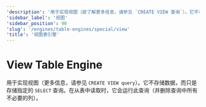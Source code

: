 ```yaml
---
'description': '用于实现视图（欲了解更多信息，请参见 `CREATE VIEW 查询`）。它不存储数据，而仅存储指定的 `SELECT` 查询。当从表中读取时，它运行此查询（并删除查询中所有不必要的列）。'
'sidebar_label': '视图'
'sidebar_position': 90
'slug': '/engines/table-engines/special/view'
'title': '视图表引擎'
---
```



# View Table Engine

用于实现视图（更多信息，请参见 `CREATE VIEW query`）。它不存储数据，而只是存储指定的 `SELECT` 查询。在从表中读取时，它会运行此查询（并删除查询中所有不必要的列）。
